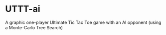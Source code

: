# UTTT-ai
A graphic one-player Ultimate Tic Tac Toe game with an AI opponent (using a Monte-Carlo Tree Search)


